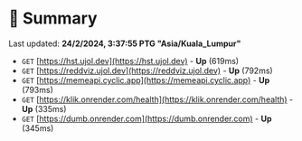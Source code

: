 # 📖 Summary
Last updated: **24/2/2024, 3:37:55 PTG "Asia/Kuala_Lumpur"**

- `GET` [https://hst.ujol.dev](https://hst.ujol.dev) - **Up** (619ms)
- `GET` [https://reddviz.ujol.dev](https://reddviz.ujol.dev) - **Up** (792ms)
- `GET` [https://memeapi.cyclic.app](https://memeapi.cyclic.app) - **Up** (793ms)
- `GET` [https://klik.onrender.com/health](https://klik.onrender.com/health) - **Up** (335ms)
- `GET` [https://dumb.onrender.com](https://dumb.onrender.com) - **Up** (345ms)
